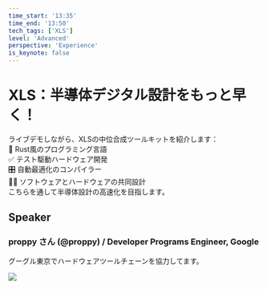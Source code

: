 ```yaml
---
time_start: '13:35'
time_end: '13:50'
tech_tags: ['XLS']
level: 'Advanced'
perspective: 'Experience'
is_keynote: false
---
```


# XLS：半導体デジタル設計をもっと早く！

ライブデモしながら、XLSの中位合成ツールキットを紹介します：<br /> 🦀 Rust風のプログラミング言語 <br /> ✅ テスト駆動ハードウェア開発 <br /> 🎛️ 自動最適化のコンパイラー <br /> 🧑‍🔧 ソフトウェアとハードウェアの共同設計 <br /> こちらを通して半導体設計の高速化を目指します。

## Speaker

### proppy さん (@proppy) / Developer Programs Engineer, Google

グーグル東京でハードウェアツールチェーンを協力してます。

![](https://pbs.twimg.com/profile_images/2505273322/xoi195tc7mjg6tgbsoaf_400x400.png)
